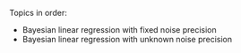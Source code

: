 Topics in order:

- Bayesian linear regression with fixed noise precision
- Bayesian linear regression with unknown noise precision
